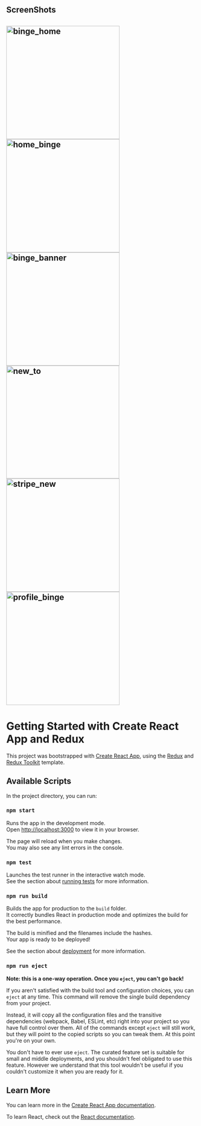 <h2>ScreenShots<h2/>

<img width="300"  alt="binge_home" src="https://github.com/pranavsrvstv/BingeWatch/assets/120587771/b782b812-436d-4d01-a98d-b3b0a206780b"/>
<img width="300" height:"300" alt="home_binge" src="https://github.com/pranavsrvstv/BingeWatch/assets/120587771/75f63d7b-ef63-49f4-836a-3b3ea01bb714"/>
<img width="300" height:"300" alt="binge_banner" src="https://github.com/pranavsrvstv/BingeWatch/assets/120587771/0d6373af-45a4-48ec-807b-756cf1a06025"/>
<img width="299"  height:"300" alt="new_to" src="https://github.com/pranavsrvstv/BingeWatch/assets/120587771/ba6345ef-d5b7-423f-b89e-3e050866d484"/>
<img width="300" alt="stripe_new" src="https://github.com/pranavsrvstv/BingeWatch/assets/120587771/e9a21c33-fefa-4920-aecc-50748068a469">
<img width="300" height:"300" alt="profile_binge" src="https://github.com/pranavsrvstv/BingeWatch/assets/120587771/ea78cbdf-68d5-4eb6-a085-459d1f455ebc"/>

# Getting Started with Create React App and Redux

This project was bootstrapped with [Create React App](https://github.com/facebook/create-react-app), using the [Redux](https://redux.js.org/) and [Redux Toolkit](https://redux-toolkit.js.org/) template.

## Available Scripts

In the project directory, you can run:

### `npm start`

Runs the app in the development mode.\
Open [http://localhost:3000](http://localhost:3000) to view it in your browser.

The page will reload when you make changes.\
You may also see any lint errors in the console.

### `npm test`

Launches the test runner in the interactive watch mode.\
See the section about [running tests](https://facebook.github.io/create-react-app/docs/running-tests) for more information.

### `npm run build`

Builds the app for production to the `build` folder.\
It correctly bundles React in production mode and optimizes the build for the best performance.

The build is minified and the filenames include the hashes.\
Your app is ready to be deployed!

See the section about [deployment](https://facebook.github.io/create-react-app/docs/deployment) for more information.

### `npm run eject`

**Note: this is a one-way operation. Once you `eject`, you can't go back!**

If you aren't satisfied with the build tool and configuration choices, you can `eject` at any time. This command will remove the single build dependency from your project.

Instead, it will copy all the configuration files and the transitive dependencies (webpack, Babel, ESLint, etc) right into your project so you have full control over them. All of the commands except `eject` will still work, but they will point to the copied scripts so you can tweak them. At this point you're on your own.

You don't have to ever use `eject`. The curated feature set is suitable for small and middle deployments, and you shouldn't feel obligated to use this feature. However we understand that this tool wouldn't be useful if you couldn't customize it when you are ready for it.

## Learn More

You can learn more in the [Create React App documentation](https://facebook.github.io/create-react-app/docs/getting-started).

To learn React, check out the [React documentation](https://reactjs.org/).
